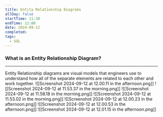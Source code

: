 ```yaml
---
title: Entity Relationship Diagrams
allDay: false
startTime: 11:30
endTime: 12:00
date: 2024-09-12
completed: 
tags:
  - SQL
---
```

### What is an Entity Relationship Diagram?
---
Entity Relationship diagrams are visual models that engineers use to understand how all of the separate elements are related to each other and work together.
![[Screenshot 2024-09-12 at 12.00.11 in the afternoon.png]]
![[Screenshot 2024-09-12 at 11.53.37 in the morning.png]]
![[Screenshot 2024-09-12 at 11.58.18 in the morning.png]]
![[Screenshot 2024-09-12 at 11.53.02 in the morning.png]]
![[Screenshot 2024-09-12 at 12.00.23 in the afternoon.png]]
![[Screenshot 2024-09-12 at 12.00.53 in the afternoon.png]]
![[Screenshot 2024-09-12 at 12.01.15 in the afternoon.png]]
